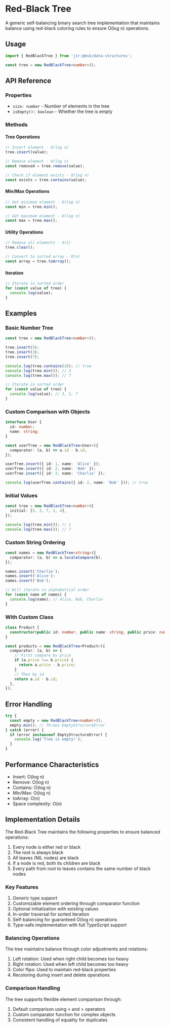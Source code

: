 # Red-Black Tree

A generic self-balancing binary search tree implementation that maintains balance using red-black coloring rules to ensure O(log n) operations.

## Usage

```typescript
import { RedBlackTree } from 'jsr:@msk/data-structures';

const tree = new RedBlackTree<number>();
```

## API Reference

### Properties

- `size: number` - Number of elements in the tree
- `isEmpty(): boolean` - Whether the tree is empty

### Methods

#### Tree Operations

```typescript
// Insert element - O(log n)
tree.insert(value);

// Remove element - O(log n)
const removed = tree.remove(value);

// Check if element exists - O(log n)
const exists = tree.contains(value);
```

#### Min/Max Operations

```typescript
// Get minimum element - O(log n)
const min = tree.min();

// Get maximum element - O(log n)
const max = tree.max();
```

#### Utility Operations

```typescript
// Remove all elements - O(1)
tree.clear();

// Convert to sorted array - O(n)
const array = tree.toArray();
```

#### Iteration

```typescript
// Iterate in sorted order
for (const value of tree) {
  console.log(value);
}
```

## Examples

### Basic Number Tree

```typescript
const tree = new RedBlackTree<number>();

tree.insert(5);
tree.insert(3);
tree.insert(7);

console.log(tree.contains(3)); // true
console.log(tree.min()); // 3
console.log(tree.max()); // 7

// Iterate in sorted order
for (const value of tree) {
  console.log(value); // 3, 5, 7
}
```

### Custom Comparison with Objects

```typescript
interface User {
  id: number;
  name: string;
}

const userTree = new RedBlackTree<User>({
  comparator: (a, b) => a.id - b.id,
});

userTree.insert({ id: 1, name: 'Alice' });
userTree.insert({ id: 2, name: 'Bob' });
userTree.insert({ id: 3, name: 'Charlie' });

console.log(userTree.contains({ id: 2, name: 'Bob' })); // true
```

### Initial Values

```typescript
const tree = new RedBlackTree<number>({
  initial: [5, 3, 7, 1, 4],
});

console.log(tree.min()); // 1
console.log(tree.max()); // 7
```

### Custom String Ordering

```typescript
const names = new RedBlackTree<string>({
  comparator: (a, b) => a.localeCompare(b),
});

names.insert('Charlie');
names.insert('Alice');
names.insert('Bob');

// Will iterate in alphabetical order
for (const name of names) {
  console.log(name); // Alice, Bob, Charlie
}
```

### With Custom Class

```typescript
class Product {
  constructor(public id: number, public name: string, public price: number) {}
}

const products = new RedBlackTree<Product>({
  comparator: (a, b) => {
    // First compare by price
    if (a.price !== b.price) {
      return a.price - b.price;
    }
    // Then by id
    return a.id - b.id;
  },
});
```

## Error Handling

```typescript
try {
  const empty = new RedBlackTree<number>();
  empty.min(); // Throws EmptyStructureError
} catch (error) {
  if (error instanceof EmptyStructureError) {
    console.log('Tree is empty!');
  }
}
```

## Performance Characteristics

- Insert: O(log n)
- Remove: O(log n)
- Contains: O(log n)
- Min/Max: O(log n)
- toArray: O(n)
- Space complexity: O(n)

## Implementation Details

The Red-Black Tree maintains the following properties to ensure balanced operations:

1. Every node is either red or black
2. The root is always black
3. All leaves (NIL nodes) are black
4. If a node is red, both its children are black
5. Every path from root to leaves contains the same number of black nodes

### Key Features

1. Generic type support
2. Customizable element ordering through comparator function
3. Optional initialization with existing values
4. In-order traversal for sorted iteration
5. Self-balancing for guaranteed O(log n) operations
6. Type-safe implementation with full TypeScript support

### Balancing Operations

The tree maintains balance through color adjustments and rotations:

1. Left rotation: Used when right child becomes too heavy
2. Right rotation: Used when left child becomes too heavy
3. Color flips: Used to maintain red-black properties
4. Recoloring during insert and delete operations

### Comparison Handling

The tree supports flexible element comparison through:

1. Default comparison using < and > operators
2. Custom comparator function for complex objects
3. Consistent handling of equality for duplicates
